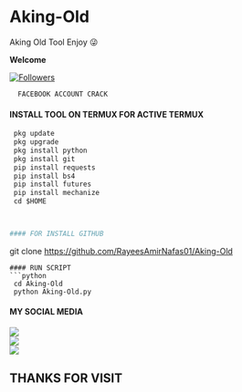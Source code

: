 # Aking-Old

Aking Old Tool  Enjoy 😜

____Welcome____


<a href="https://github.com/RayeesAmirNafas/followers">
<img title="Followers" src="https://img.shields.io/github/followers/HemtKhan?label=Followers&color=green&style=flat-square"></a>


      FACEBOOK ACCOUNT CRACK
</p>
  
#### INSTALL TOOL ON TERMUX FOR ACTIVE TERMUX
```python
 pkg update
 pkg upgrade
 pkg install python
 pkg install git
 pip install requests
 pip install bs4
 pip install futures
 pip install mechanize
 cd $HOME 



#### FOR INSTALL GITHUB
```

 git clone https://github.com/RayeesAmirNafas01/Aking-Old
```
#### RUN SCRIPT
```python
 cd Aking-Old
 python Aking-Old.py
```


#### MY SOCIAL MEDIA

[![](https://img.shields.io/badge/Github-black?logo=Github&logoColor=red&labelColor=black)](https://github.com/RayeesAmirNafas01) <br>
[![](https://img.shields.io/badge/Facebook-black?logo=Facebook&logoColor=red&labelColor=blue)](https://www.facebook.com/RaYees.AmIr42011) <br>
[![](https://img.shields.io/badge/Telegram-black?logo=Telegram&logoColor=yellow&labelColor=red)](https://T.me/kingAmir_01) <br>

<h2> THANKS FOR VISIT <h2\>



